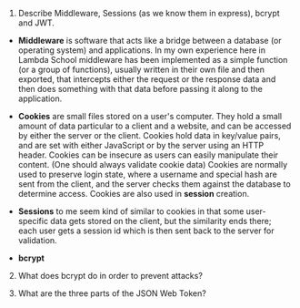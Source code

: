 <!-- Answers to the Short Answer Essay Questions go here -->

1.  Describe Middleware, Sessions (as we know them in express), bcrypt and JWT.

- **Middleware** is software that acts like a bridge between a database (or operating system) 
  and applications. In my own experience here in Lambda School middleware has been implemented
  as a simple function (or a group of functions), usually written in their own file and then 
  exported, that intercepts either the request or the response data and then does something
  with that data before passing it along to the application.

- **Cookies** are small files stored on a user's computer. They hold a small amount of data particular to 
  a client and a website, and can be accessed by either the server or the client. Cookies hold data in key/value
  pairs, and are set with either JavaScript or by the server using an HTTP header. Cookies can be insecure 
  as users can easily manipulate their content. (One should always validate cookie data) Cookies are normally 
  used to preserve login state, where a username and special hash are sent from the client, and the server 
  checks them against the database to determine access. Cookies are also used in **session** creation.

- **Sessions** to me seem kind of similar to cookies in that some user-specific data gets stored on the client, 
  but the similarity ends there; each user gets a session id which is then sent back to the server for 
  validation. 

- **bcrypt** 

2.  What does bcrypt do in order to prevent attacks?

3.  What are the three parts of the JSON Web Token?
